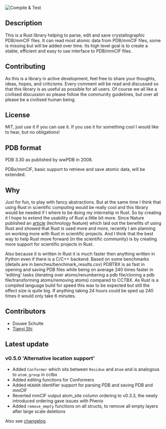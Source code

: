 ![Compile & Test](https://github.com/nonnominandus/rust-pdb/workflows/Compile%20&%20Test/badge.svg)

## Description
This is a Rust library helping to parse, edit and save crystallographic PDB/mmCIF files. It can read most atomic data from PDB/mmCIF files, some is missing but will be added over time. Its high level goal is to create a stable, efficient and easy to use interface to PDB/mmCIF files. 

## Contributing
As this is a library in active development, feel free to share your thoughts, ideas, hopes, and criticisms. Every comment will be read and discussed so that this library is as useful as possible for all users. Of course we all like a civilised discussion so please follow the community guidelines, but over all please be a civilised human being.

## License
MIT, just use it if you can use it. If you use it for something cool I would like to hear, but no obligations!

## PDB format
PDB 3.30 as published by wwPDB in 2008.

PDBx/mmCIF, basic support to retrieve and save atomic data, will be extended.

## Why
Just for fun, to play with fancy abstractions. But at the same time I think that using Rust in scientific computing would be really cool and this library would be needed if I where to be doing my internship in Rust. So by creating it I hope to extend the usability of Rust a little bit more. Since Nature published an [article](https://www.nature.com/articles/d41586-020-03382-2) (technology feature) which laid out the benefits of using Rust and showed that Rust is used more and more, recently I am planning on working more with Rust in scientific projects. And I think that the best way to help Rust move forward (in the scientific community) is by creating more support for scientific projects in Rust.

Also because it is written in Rust it is much faster then anything written in Python even if there is a C/C++ backend. Based on some benchmarks (details are in benches/benchmark_results.csv) PDBTBX is as fast in opening and saving PDB files while being on average 240 times faster in 'editing' tasks (iterating over atoms/renumbering a pdb file/cloning a pdb file/transforming atoms/removing atoms) compared to CCTBX. As Rust is a compiled language build for speed this was to be expected but still the effect size is quite big. If anything taking 24 hours could be sped up 240 times it would only take 6 minutes.

## Contributors
* Douwe Schulte
* [Tianyi Shi](https://github.com/TianyiShi2001)

## Latest update
### v0.5.0 'Alternative location support'
* Added `Conformer` which sits between `Residue` and `Atom` and is analogous to `atom_group` in cctbx
* Added editing functions for Conformers
* Added `HEADER` identifier support for parsing PDB and saving PDB and mmCIF
* Reverted mmCIF output atom_site column ordering to v0.3.3, the newly introduced ordering gave issues with Phenix
* Added `remove_empty` functions on all structs, to remove all empty layers after large scale deletions 

Also see [changelog](https://github.com/nonnominandus/pdbtbx/blob/master/changelog.md).